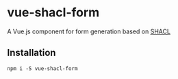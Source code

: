 # vue-shacl-form
A Vue.js component for form generation based on [SHACL](https://www.w3.org/TR/shacl/)

## Installation
```
npm i -S vue-shacl-form
```
